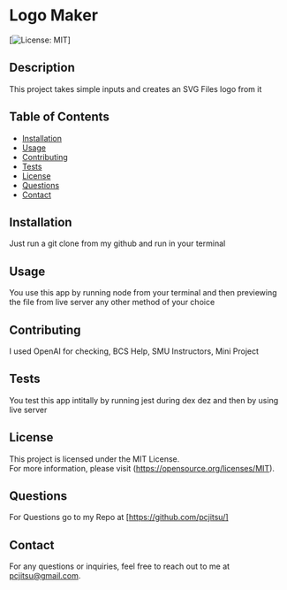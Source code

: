 # Logo Maker

[![License: MIT](https://img.shields.io/badge/License-MIT-yellow.svg)]

## Description

This project takes simple inputs and creates an SVG Files logo from it

## Table of Contents

- [Installation](#installation)
- [Usage](#usage)
- [Contributing](#contributing)
- [Tests](#tests)
- [License](#license)
- [Questions](#questions)
- [Contact](#contact)

## Installation

Just run a git clone from my github and run in your terminal

## Usage

You use this app by running node from your terminal and then previewing the file from live server any other method of your choice

## Contributing

I used OpenAI for checking, BCS Help, SMU Instructors, Mini Project

## Tests

You test this app intitally by running jest during dex dez and then by using live server

## License

This project is licensed under the MIT License.  
For more information, please visit (https://opensource.org/licenses/MIT).

## Questions

For Questions go to my Repo at [https://github.com/pcjitsu/]

## Contact

For any questions or inquiries, feel free to reach out to me at pcjitsu@gmail.com.
